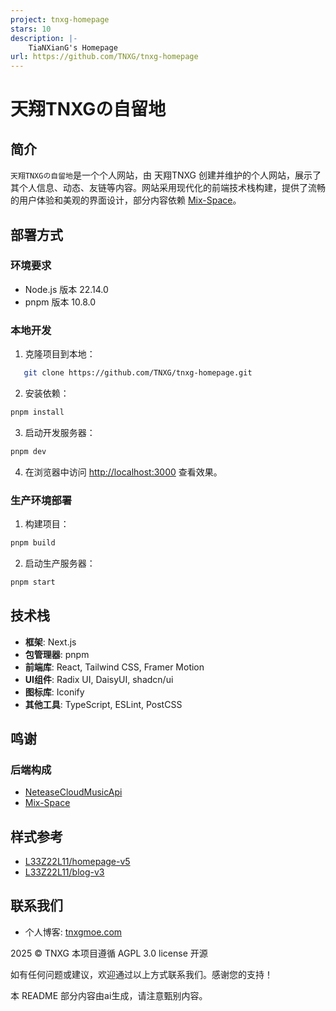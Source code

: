 ```yaml
---
project: tnxg-homepage
stars: 10
description: |-
    TiaNXianG's Homepage
url: https://github.com/TNXG/tnxg-homepage
---
```


# 天翔TNXGの自留地

## 简介

`天翔TNXGの自留地`是一个个人网站，由 天翔TNXG 创建并维护的个人网站，展示了其个人信息、动态、友链等内容。网站采用现代化的前端技术栈构建，提供了流畅的用户体验和美观的界面设计，部分内容依赖 [Mix-Space](https://github.com/mx-space)。

## 部署方式

### 环境要求

- Node.js 版本 22.14.0
- pnpm 版本 10.8.0

### 本地开发

1. 克隆项目到本地：

```bash
   git clone https://github.com/TNXG/tnxg-homepage.git
```

2. 安装依赖：

```bash
pnpm install
```

3. 启动开发服务器：

```bash
pnpm dev
```

4. 在浏览器中访问 [http://localhost:3000](http://localhost:3000) 查看效果。

### 生产环境部署

1. 构建项目：

```bash
pnpm build
```

2. 启动生产服务器：

```bash
pnpm start
```

## 技术栈

- **框架**: Next.js
- **包管理器**: pnpm
- **前端库**: React, Tailwind CSS, Framer Motion
- **UI组件**: Radix UI, DaisyUI, shadcn/ui
- **图标库**: Iconify
- **其他工具**: TypeScript, ESLint, PostCSS

## **鸣谢**

### 后端构成

- [NeteaseCloudMusicApi](https://github.com/Binaryify/NeteaseCloudMusicApi)
- [Mix-Space](https://github.com/mx-space)

## 样式参考

- [L33Z22L11/homepage-v5](https://github.com/L33Z22L11/homepage-v5)
- [L33Z22L11/blog-v3](https://github.com/L33Z22L11/blog-v3)

## 联系我们

- 个人博客: [tnxgmoe.com](https://tnxgmoe.com/about-me#:re:%E8%81%94%E7%B3%BB%E6%96%B9%E5%BC%8F)

2025 © TNXG 本项目遵循 AGPL 3.0 license 开源

如有任何问题或建议，欢迎通过以上方式联系我们。感谢您的支持！

本 README 部分内容由ai生成，请注意甄别内容。

